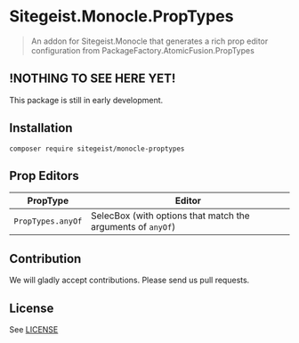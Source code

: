 # Sitegeist.Monocle.PropTypes

> An addon for Sitegeist.Monocle that generates a rich prop editor configuration from PackageFactory.AtomicFusion.PropTypes

## !NOTHING TO SEE HERE YET!

This package is still in early development.

## Installation

```
composer require sitegeist/monocle-proptypes
```

## Prop Editors

| PropType | Editor |
|-|-|
| `PropTypes.anyOf` | SelecBox (with options that match the arguments of `anyOf`) |

## Contribution

We will gladly accept contributions. Please send us pull requests.

## License

See [LICENSE](./LICENSE)